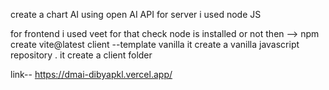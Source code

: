 create a chart AI using open AI API
for server i used node JS 

for frontend i used veet for that check node is installed or not then --> npm create vite@latest client --template vanilla
  it create a vanilla javascript repository . it create a client folder
  
  
  
  link-- https://dmai-dibyapkl.vercel.app/
